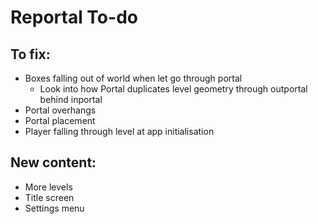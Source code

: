 # Reportal To-do

## To fix:
- Boxes falling out of world when let go through portal
    - Look into how Portal duplicates level geometry through outportal behind inportal
- Portal overhangs
- Portal placement
- Player falling through level at app initialisation

## New content:
- More levels
- Title screen
- Settings menu